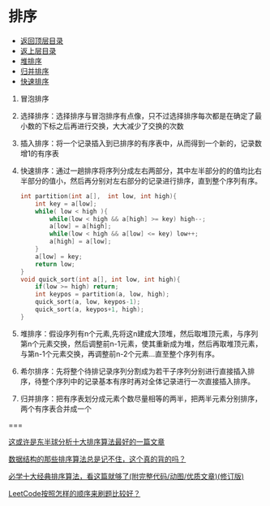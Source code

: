 # 排序

* [返回顶层目录](../../../../SUMMARY.md)
* [返上层目录](../algorithms.md)
* [堆排序](heap-sort.md)
* [归并排序](merge-sort.md)
* [快速排序](quick-sort.md)



1. 冒泡排序

2. 选择排序：选择排序与冒泡排序有点像，只不过选择排序每次都是在确定了最小数的下标之后再进行交换，大大减少了交换的次数

3. 插入排序：将一个记录插入到已排序的有序表中，从而得到一个新的，记录数增1的有序表

4. 快速排序：通过一趟排序将序列分成左右两部分，其中左半部分的的值均比右半部分的值小，然后再分别对左右部分的记录进行排序，直到整个序列有序。

   ```c++
   int partition(int a[],  int low, int high){
       int key = a[low];
       while( low < high ){
           while(low < high && a[high] >= key) high--;
           a[low] = a[high];
           while(low < high && a[low] <= key) low++;
           a[high] = a[low];
       }
       a[low] = key;
       return low;
   }
   void quick_sort(int a[], int low, int high){
       if(low >= high) return;
       int keypos = partition(a, low, high);
       quick_sort(a, low, keypos-1);
       quick_sort(a, keypos+1, high);
   }
   ```

5. 堆排序：假设序列有n个元素,先将这n建成大顶堆，然后取堆顶元素，与序列第n个元素交换，然后调整前n-1元素，使其重新成为堆，然后再取堆顶元素，与第n-1个元素交换，再调整前n-2个元素...直至整个序列有序。
6. 希尔排序：先将整个待排记录序列分割成为若干子序列分别进行直接插入排序，待整个序列中的记录基本有序时再对全体记录进行一次直接插入排序。
7. 归并排序：把有序表划分成元素个数尽量相等的两半，把两半元素分别排序，两个有序表合并成一个





===

[这或许是东半球分析十大排序算法最好的一篇文章](https://mp.weixin.qq.com/s/4n0a3sDp0GIs6gFZ7TEZNQ)

[数据结构的那些排序算法总是记不住，这个真的背的吗？](https://www.zhihu.com/question/51337272/answer/438910111)

[必学十大经典排序算法，看这篇就够了(附完整代码/动图/优质文章)(修订版)](https://mp.weixin.qq.com/s/IAZnN00i65Ad3BicZy5kzQ)

[LeetCode按照怎样的顺序来刷题比较好？](https://www.zhihu.com/question/36738189/answer/864005192)

